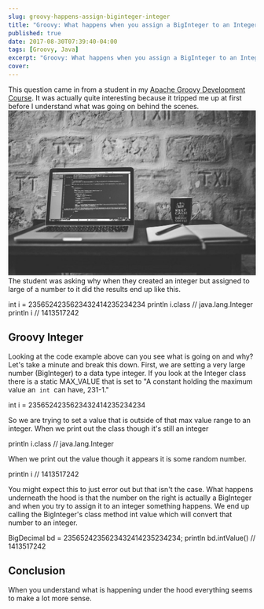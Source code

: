 ```yaml
---
slug: groovy-happens-assign-biginteger-integer
title: "Groovy: What happens when you assign a BigInteger to an Integer"
published: true
date: 2017-08-30T07:39:40-04:00
tags: [Groovy, Java]
excerpt: "Groovy: What happens when you assign a BigInteger to an Integer"
cover: 
---
```


This question came in from a student in my [Apache Groovy Development Course](https://therealdanvega.com/groovy). It was actually quite interesting because it tripped me up at first before I understand what was going on behind the scenes.  [![The Complete Apache Groovy Developer Course](./pexels-photo-169573-1024x683.jpeg)](https://therealdanvega.com/wp-content/uploads/2017/05/pexels-photo-169573.jpeg) The student was asking why when they created an integer but assigned to large of a number to it did the results end up like this.

int i = 2356524235623432414235234234
println i.class // java.lang.Integer
println i // 1413517242

## Groovy Integer

Looking at the code example above can you see what is going on and why? Let's take a minute and break this down. First, we are setting a very large number (BigInteger) to a data type integer. If you look at the Integer class there is a static MAX\_VALUE that is set to "A constant holding the maximum value an  `int`  can have, 231\-1."

int i = 2356524235623432414235234234

So we are trying to set a value that is outside of that max value range to an integer. When we print out the class though it's still an integer

println i.class // java.lang.Integer

When we print out the value though it appears it is some random number.

println i // 1413517242

You might expect this to just error out but that isn't the case. What happens underneath the hood is that the number on the right is actually a BigInteger and when you try to assign it to an integer something happens. We end up calling the BigInteger's class method int value which will convert that number to an integer. 

BigDecimal bd = 2356524235623432414235234234;
println bd.intValue() // 1413517242

## Conclusion

When you understand what is happening under the hood everything seems to make a lot more sense.